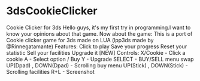 # 3dsCookieClicker
Cookie Clicker for 3ds
Hello guys, it's my first try in programming.I want to know your opinions about that game.
Now about the game:
This is a port of Cookie clicker game for 3ds made on LUA (lpp3ds made by @Rinnegatamante)
Features:
Click to play
Save your progress
Reset your statistic
Sell your facilities
Upgrade it [NEW]
Controls:
X/Cookie - Click a cookie
A - Select option / Buy
Y - Upgrade
SELECT - BUY/SELL menu swap
UP(Dpad) , DOWN(Dpad) - Scrolling buy menu
UP(Stick) , DOWN(Stick) - Scrolling facilities
R+L - Screenshot​

